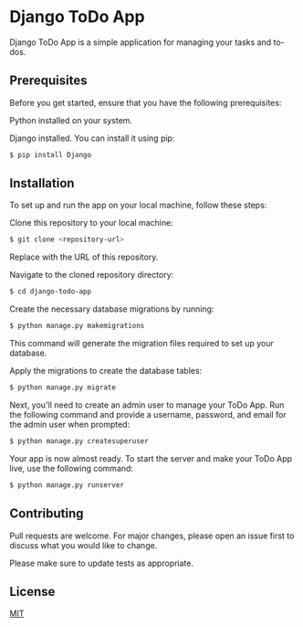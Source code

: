 # Django ToDo App

Django ToDo App is a simple application for managing your tasks and to-dos.

## Prerequisites

Before you get started, ensure that you have the following prerequisites:

Python installed on your system.

Django installed. You can install it using pip:
```bash
$ pip install Django
```

## Installation

To set up and run the app on your local machine, follow these steps:

Clone this repository to your local machine:
```bash
$ git clone <repository-url>
```

Replace <repository-url> with the URL of this repository.

Navigate to the cloned repository directory:
```bash
$ cd django-todo-app
```
Create the necessary database migrations by running:
```bash
$ python manage.py makemigrations
```
This command will generate the migration files required to set up your database.

Apply the migrations to create the database tables:
```bash
$ python manage.py migrate
```
Next, you'll need to create an admin user to manage your ToDo App. Run the following command and provide a username, password, and email for the admin user when prompted:
```bash
$ python manage.py createsuperuser
```
Your app is now almost ready. To start the server and make your ToDo App live, use the following command:
```bash
$ python manage.py runserver
```

## Contributing

Pull requests are welcome. For major changes, please open an issue first
to discuss what you would like to change.

Please make sure to update tests as appropriate.

## License

[MIT](https://choosealicense.com/licenses/mit/)